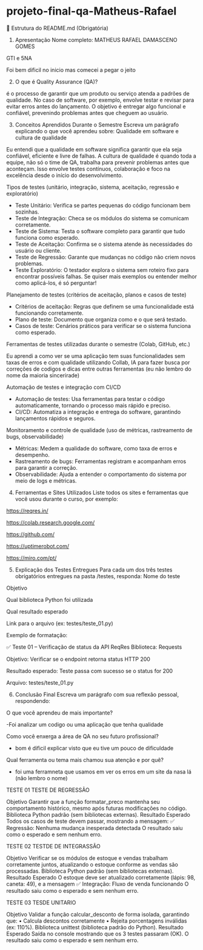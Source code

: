 # projeto-final-qa-Matheus-Rafael

📄 Estrutura do README.md (Obrigatória)
1. Apresentação
Nome completo: MATHEUS RAFAEL DAMASCENO GOMES


GTI e 5NA


Foi bem dificil no inicio mas comecei a pegar o jeito


2. O que é Quality Assurance (QA)?

é o processo de garantir que um produto ou serviço atenda a padrões de qualidade. No caso de software, por exemplo, envolve testar e revisar para evitar erros antes do lançamento. O objetivo é entregar algo funcional e confiável, prevenindo problemas antes que cheguem ao usuário.



3. Conceitos Aprendidos Durante o Semestre
Escreva um parágrafo explicando o que você aprendeu sobre:
Qualidade em software e cultura de qualidade

Eu entendi que a qualidade em software significa garantir que ela seja confiável, eficiente e livre de falhas. A cultura de qualidade é quando toda a equipe, não só o time de QA, trabalha para prevenir problemas antes que aconteçam. Isso envolve testes contínuos, colaboração e foco na excelência desde o início do desenvolvimento.


Tipos de testes (unitário, integração, sistema, aceitação, regressão e exploratório)

- Teste Unitário: Verifica se partes pequenas do código funcionam bem sozinhas.
- Teste de Integração: Checa se os módulos do sistema se comunicam corretamente.
- Teste de Sistema: Testa o software completo para garantir que tudo funciona como esperado.
- Teste de Aceitação: Confirma se o sistema atende às necessidades do usuário ou cliente.
- Teste de Regressão: Garante que mudanças no código não criem novos problemas.
- Teste Exploratório: O testador explora o sistema sem roteiro fixo para encontrar possíveis falhas.
Se quiser mais exemplos ou entender melhor como aplicá-los, é só perguntar!


Planejamento de testes (critérios de aceitação, planos e casos de teste)

- Critérios de aceitação: Regras que definem se uma funcionalidade está funcionando corretamente.
- Plano de teste: Documento que organiza como e o que será testado.
- Casos de teste: Cenários práticos para verificar se o sistema funciona como esperado.



Ferramentas de testes utilizadas durante o semestre (Colab, GitHub, etc.)

Eu aprendi a como ver se uma aplicação tem suas funcionalidades sem taxas de erros e com qualidade utilizando Collab, IA para fazer busca por correções de codigos e dicas entre outras ferramentas (eu não lembro do nome da maioria sincerirade)

Automação de testes e integração com CI/CD

- Automação de testes: Usa ferramentas para testar o código automaticamente, tornando o processo mais rápido e preciso.
- CI/CD: Automatiza a integração e entrega do software, garantindo lançamentos rápidos e seguros.

Monitoramento e controle de qualidade (uso de métricas, rastreamento de bugs, observabilidade)


- Métricas: Medem a qualidade do software, como taxa de erros e desempenho.
- Rastreamento de bugs: Ferramentas registram e acompanham erros para garantir a correção.
- Observabilidade: Ajuda a entender o comportamento do sistema por meio de logs e métricas.



4. Ferramentas e Sites Utilizados
Liste todos os sites e ferramentas que você usou durante o curso, por exemplo:

https://reqres.in/


https://colab.research.google.com/ 


https://github.com/


https://uptimerobot.com/


https://miro.com/pt/


5. Explicação dos Testes Entregues
Para cada um dos três testes obrigatórios entregues na pasta /testes, responda:
Nome do teste


Objetivo


Qual biblioteca Python foi utilizada


Qual resultado esperado


Link para o arquivo (ex: testes/teste_01.py)


Exemplo de formatação:

✅ Teste 01 – Verificação de status da API ReqRes
Biblioteca: Requests


Objetivo: Verificar se o endpoint retorna status HTTP 200


Resultado esperado: Teste passa com sucesso se o status for 200


Arquivo: testes/teste_01.py



6. Conclusão Final
Escreva um parágrafo com sua reflexão pessoal, respondendo:

O que você aprendeu de mais importante?

-Foi analizar um codigo ou uma aplicação que tenha qualidade

Como você enxerga a área de QA no seu futuro profissional?

- bom é dificil explicar visto que eu tive um pouco de dificuldade

Qual ferramenta ou tema mais chamou sua atenção e por quê?

- foi uma ferramneta que usamos em ver os erros em um site da nasa lá (não lembro o nome)

TESTE 01 TESTE DE REGRESSÃO

Objetivo	Garantir que a função formatar_preco mantenha seu comportamento histórico, mesmo após futuras modificações no código.
Biblioteca	Python padrão (sem bibliotecas externas).
Resultado Esperado	Todos os casos de teste devem passar, mostrando a mensagem: ✅ Regressão: Nenhuma mudança inesperada detectada
O resultado saiu como o esperado e sem nenhum erro.

TESTE 02 TESTDE DE INTEGRASSÃO

Objetivo	Verificar se os módulos de estoque e vendas trabalham corretamente juntos, atualizando o estoque conforme as vendas são processadas.
Biblioteca	Python padrão (sem bibliotecas externas).
Resultado Esperado	O estoque deve ser atualizado corretamente (lápis: 98, caneta: 49), e a mensagem ✅ Integração: Fluxo de venda funcionando
O resultado saiu como o esperado e sem nenhum erro.

TESTE 03 TESDE UNITARIO

Objetivo	Validar a função calcular_desconto de forma isolada, garantindo que:
• Calcula descontos corretamente
• Rejeita porcentagens inválidas (ex: 110%).
Biblioteca	unittest (biblioteca padrão do Python).
Resultado Esperado	Saída no console mostrando que os 3 testes passaram (OK).
O resultado saiu como o esperado e sem nenhum erro.
